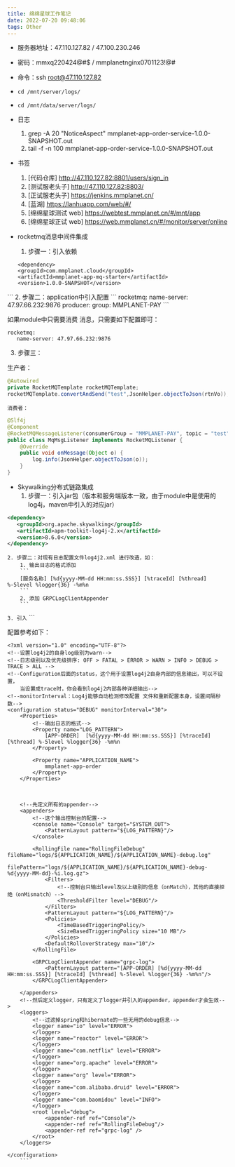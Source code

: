 ```yaml
---
title: 绵绵星球工作笔记
date: 2022-07-20 09:48:06
tags: Other
---
```


- 服务器地址：47.110.127.82 / 47.100.230.246
- 密码：mmxq220424@#$  /  mmplanetnginx0701123!@#
- 命令：ssh root@47.110.127.82
- `cd /mnt/server/logs/`
- `cd /mnt/data/server/logs/`
- 日志
    1. grep -A 20 "NoticeAspect" mmplanet-app-order-service-1.0.0-SNAPSHOT.out
    2. tail -f -n 100 mmplanet-app-order-service-1.0.0-SNAPSHOT.out
   
- 书签
    1. [代码仓库] http://47.110.127.82:8801/users/sign_in
    2. [测试服老头子] http://47.110.127.82:8803/
    3. [正试服老头子] https://jenkins.mmplanet.cn/
    4. [蓝湖] https://lanhuapp.com/web/#/
    5. [绵绵星球测试 web] https://webtest.mmplanet.cn/#/mnt/app
    6. [绵绵星球正试 web] https://web.mmplanet.cn/#/monitor/server/online

- rocketmq消息中间件集成
   1. 步骤一：引入依赖
    ```
    <dependency>
    <groupId>com.mmplanet.cloud</groupId>
    <artifactId>mmplanet-app-mq-starter</artifactId>
    <version>1.0.0-SNAPSHOT</version>
</dependency>
    ```
   2. 步骤二：application中引入配置
   ```
  rocketmq:
    name-server: 47.97.66.232:9876
    producer:
        group: MMPLANET-PAY
   ```
   
   如果module中只需要消费 消息，只需要如下配置即可：
   ```
   rocketmq:
      name-server: 47.97.66.232:9876
   ```
   3. 步骤三：
   
   生产者：
   ```JAVA
@Autowired
private RocketMQTemplate rocketMQTemplate;
rocketMQTemplate.convertAndSend("test",JsonHelper.objectToJson(rtnVo));
```

    消费者：
```JAVA
@Slf4j
@Component
@RocketMQMessageListener(consumerGroup = "MMPLANET-PAY", topic = "test")
public class MqMsgListener implements RocketMQListener {
    @Override
    public void onMessage(Object o) {
        log.info(JsonHelper.objectToJson(o));
    }
}
 ```
- Skywalking分布式链路集成
    1. 步骤一：引入jar包（版本和服务端版本一致，由于module中是使用的log4j，maven中引入的对应jar）
    
 ```XML
 <dependency>
    <groupId>org.apache.skywalking</groupId>
    <artifactId>apm-toolkit-log4j-2.x</artifactId>
    <version>8.6.0</version>
</dependency>
 ```
    2. 步骤二：对现有日志配置文件log4j2.xml 进行改造，如：
        1. 输出日志的格式添加
        ```
        [服务名称] [%d{yyyy-MM-dd HH:mm:ss.SSS}] [%traceId] [%thread] %-5level %logger{36} -%m%n
        ```
        2. 添加 GRPCLogClientAppender
        ```
<GRPCLogClientAppender name="grpc-log"><PatternLayout pattern="[服务名称] [%d{yyyy-MM-dd HH:mm:ss.SSS}] [%traceId] [%thread] %-5level %logger{36} -%m%n"/>
</GRPCLogClientAppender>
        ```
        3. 引入
        ```
        <appender-ref ref="grpc-log"/>
        ```

配置参考如下：
```
<?xml version="1.0" encoding="UTF-8"?>
<!--设置log4j2的自身log级别为warn-->
<!--日志级别以及优先级排序: OFF > FATAL > ERROR > WARN > INFO > DEBUG > TRACE > ALL -->
<!--Configuration后面的status，这个用于设置log4j2自身内部的信息输出，可以不设置，
    当设置成trace时，你会看到log4j2内部各种详细输出-->
<!--monitorInterval：Log4j能够自动检测修改配置 文件和重新配置本身，设置间隔秒数-->
<configuration status="DEBUG" monitorInterval="30">
    <Properties>
        <!--输出日志的格式-->
        <Property name="LOG_PATTERN">
            [APP-ORDER]  [%d{yyyy-MM-dd HH:mm:ss.SSS}] [%traceId] [%thread] %-5level %logger{36} -%m%n
        </Property>

        <Property name="APPLICATION_NAME">
            mmplanet-app-order
        </Property>
    </Properties>



    <!--先定义所有的appender-->
    <appenders>
        <!--这个输出控制台的配置-->
        <console name="Console" target="SYSTEM_OUT">
            <PatternLayout pattern="${LOG_PATTERN}"/>
        </console>

        <RollingFile name="RollingFileDebug" fileName="logs/${APPLICATION_NAME}/${APPLICATION_NAME}-debug.log"
                     filePattern="logs/${APPLICATION_NAME}/${APPLICATION_NAME}-debug-%d{yyyy-MM-dd}-%i.log.gz">
            <Filters>
                <!--控制台只输出level及以上级别的信息（onMatch），其他的直接拒绝（onMismatch）-->
                <ThresholdFilter level="DEBUG"/>
            </Filters>
            <PatternLayout pattern="${LOG_PATTERN}"/>
            <Policies>
                <TimeBasedTriggeringPolicy/>
                <SizeBasedTriggeringPolicy size="10 MB"/>
            </Policies>
            <DefaultRolloverStrategy max="10"/>
        </RollingFile>

        <GRPCLogClientAppender name="grpc-log">
            <PatternLayout pattern="[APP-ORDER] [%d{yyyy-MM-dd HH:mm:ss.SSS}] [%traceId] [%thread] %-5level %logger{36} -%m%n"/>
        </GRPCLogClientAppender>

    </appenders>
    <!--然后定义logger，只有定义了logger并引入的appender，appender才会生效-->
    <loggers>
        <!--过滤掉spring和hibernate的一些无用的debug信息-->
        <logger name="io" level="ERROR">
        </logger>
        <logger name="reactor" level="ERROR">
        </logger>
        <logger name="com.netflix" level="ERROR">
        </logger>
        <logger name="org.apache" level="ERROR">
        </logger>
        <logger name="org" level="ERROR">
        </logger>
        <logger name="com.alibaba.druid" level="ERROR">
        </logger>
        <logger name="com.baomidou" level="INFO">
        </logger>
        <root level="debug">
            <appender-ref ref="Console"/>
            <appender-ref ref="RollingFileDebug"/>
            <appender-ref ref="grpc-log" />
        </root>
    </loggers>

</configuration>
    ```
 

